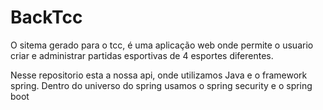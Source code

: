 # BackTcc
O sitema gerado para o tcc, é uma aplicação web onde permite o usuario criar e administrar partidas esportivas de 4 esportes diferentes.

Nesse repositorio esta a nossa api, onde utilizamos Java e o framework spring.
Dentro do universo do spring usamos o spring security e o spring boot 

